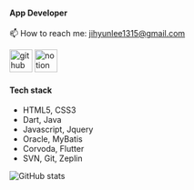 #### App Developer

📫 How to reach me: jihyunlee1315@gmail.com 


[<img src='https://cdn.jsdelivr.net/npm/simple-icons@3.0.1/icons/github.svg' alt='github' height='40'>](https://github.com/LeeJiH-yun)  [<img src='https://cdn.jsdelivr.net/npm/simple-icons@3.0.1/icons/notion.svg' alt='notion' height='40'>](https://jhlelele.notion.site/21a3ca9ab2674288a634d5a5d2308a9f)  

#### Tech stack
- HTML5, CSS3
- Dart, Java
- Javascript, Jquery
- Oracle, MyBatis
- Corvoda, Flutter
- SVN, Git, Zeplin

![GitHub stats](https://github-readme-stats.vercel.app/api?username=LeeJiH-yun&show_icons=true)  

